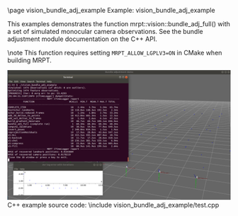 \page vision_bundle_adj_example Example: vision_bundle_adj_example

This examples demonstrates the function mrpt::vision::bundle_adj_full() with
a set of simulated monocular camera observations.
See the bundle adjustment module documentation on the C++ API.

\note This function requires setting `MRPT_ALLOW_LGPLV3=ON` in CMake when building MRPT.


![vision_bundle_adj_example screenshot](doc/source/images/vision_bundle_adj_example_screenshot.png)
C++ example source code:
\include vision_bundle_adj_example/test.cpp
